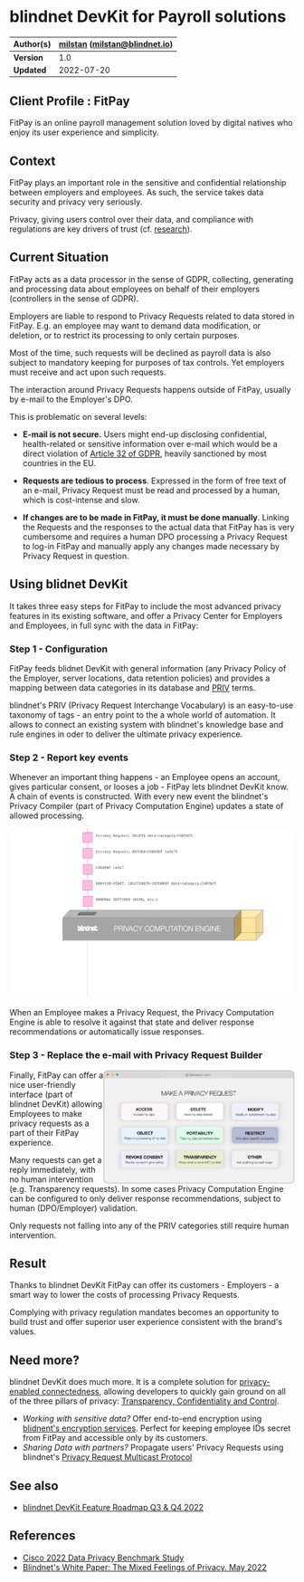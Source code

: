 # blindnet DevKit for Payroll solutions

| **Author(s)** | [milstan](https://github.com/milstan) (milstan@blindnet.io)             |
| :------------ | :------------------------------------------------------------------------------------- |
| **Version**   | 1.0                                                                             |
| **Updated**   | 2022-07-20                                                                             |

## Client Profile : FitPay

FitPay is an online payroll management solution loved by digital natives who enjoy its user experience and simplicity.

## Context

FitPay plays an important role in the sensitive and confidential relationship between employers and employees. As such, the service takes data security and privacy very seriously.

Privacy, giving users control over their data, and compliance with regulations are key drivers of trust (cf. [research](#references)).

## Current Situation

FitPay acts as a data processor in the sense of GDPR, collecting, generating and processing data about employees on behalf of their employers (controllers in the sense of GDPR).

Employers are liable to respond to Privacy Requests related to data stored in FitPay. E.g. an employee may want to demand data modification, or deletion, or to restrict its processing to only certain purposes.

Most of the time, such requests will be declined as payroll data is also subject to mandatory keeping for purposes of tax controls. Yet employers must receive and act upon such requests.

The interaction around Privacy Requests happens outside of FitPay, usually by e-mail to the Employer's DPO.

This is problematic on several levels:
- **E-mail is not secure.**
Users might end-up disclosing confidential, health-related or sensitive information over e-mail which would be a direct violation of [Article 32 of GDPR](https://gdpr-info.eu/art-32-gdpr/), heavily sanctioned by most countries in the EU.

- **Requests are tedious to process**.
Expressed in the form of free text of an e-mail, Privacy Request must be read and processed by a human, which is cost-intense and slow.

- **If changes are to be made in FitPay, it must be done manually**.
Linking the Requests and the responses to the actual data that FitPay has is very cumbersome and requires a human DPO processing a Privacy Request to log-in FitPay and manually apply any changes made necessary by Privacy Request in question.

## Using blidnet DevKit

It takes three easy steps for FitPay to include the most advanced privacy features in its existing software, and offer a Privacy Center for Employers and Employees, in full sync with the data in FitPay:

### Step 1 - Configuration

FitPay feeds blidnet DevKit with general information (any Privacy Policy of the Employer, server locations, data retention policies) and provides a mapping between data categories in its database and [PRIV](https://github.com/blindnet-io/product-management/blob/main/refs/schemas/priv/RFC-PRIV.md) terms.

blindnet's PRIV (Privacy Request Interchange Vocabulary) is an easy-to-use taxonomy of tags - an entry point to the a whole world of automation. It allows to connect an existing system with blindnet's knowledge base and rule engines in oder to deliver the ultimate privacy experience.

### Step 2 - Report key events

Whenever an important thing happens - an Employee opens an account, gives particular consent, or looses a job - FitPay lets blindnet DevKit know. A chain of events is constructed. With every new event the blindnet's Privacy Compiler (part of Privacy Computation Engine) updates a state of allowed processing.

<img height="300" src="./img/PCEexplained.gif">

When an Employee makes a Privacy Request, the Privacy Computation Engine is able to resolve it against that state and deliver response recommendations or automatically issue responses.

### Step 3 - Replace the e-mail with Privacy Request Builder
<img align="right" height="200" src="./img/loglolessPRbuilder.png">

Finally, FitPay can offer a nice user-friendly interface (part of blindnet DevKit) allowing Employees to make privacy requests as a part of their FitPay experience.

Many requests can get a reply immediately, with no human intervention (e.g. Transparency requests).
In some cases Privacy Computation Engine can be configured to only deliver response recommendations, subject to human (DPO/Employer) validation.

Only requests not falling into any of the PRIV categories still require human intervention.

## Result

Thanks to blindnet DevKit FitPay can offer its customers - Employers - a smart way to lower the costs of processing Privacy Requests.

Complying with privacy regulation mandates becomes an opportunity to build trust and offer superior user experience consistent with the brand's values.

## Need more?

blindnet DevKit does much more. It is a complete solution for [privacy-enabled connectedness](https://github.com/blindnet-io/product-management/blob/main/refs/notion-of-privacy/notion-of-privacy.md), allowing developers to quickly gain ground on all of the three pillars of privacy: [Transparency, Confidentiality and Control](https://github.com/blindnet-io/product-management/blob/main/refs/notion-of-privacy/principles/RFC-SPEP.md).

- *Working with sensitive data?* Offer end-to-end encryption using [blidnent's encryption services](https://github.com/blindnet-io/api-scala). Perfect for keeping employee IDs secret from FitPay and accessible only by its customers.
- *Sharing Data with partners?* Propagate users' Privacy Requests using blindnet's [Privacy Request Multicast Protocol](https://github.com/blindnet-io/product-management/blob/b7d2bd0aab509a5d83ed42822b0ba19e27bef905/refs/schemas/protocols/RFC-PRMP.md)

## See also

- [blindnet DevKit Feature Roadmap Q3 & Q4 2022](https://github.com/blindnet-io/devrel-management/blob/main/docs/roadmap/q3-2022.md)

## References

- [Cisco 2022 Data Privacy Benchmark Study](https://www.cisco.com/c/en/us/about/trust-center/data-privacy-benchmark-study.html)
- [Blindnet's White Paper: The Mixed Feelings of Privacy. May 2022](../research/White-Paper-May-2022.pdf)

